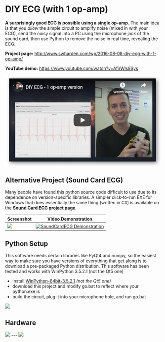# DIY ECG (with 1 op-amp)
**A surprisingly good ECG is possible using a single op-amp.** The main idea is that you _allow_ the simple circuit to amplify noise (mixed in with your ECG), send the noisy signal into a PC using the microphone jack of the sound card, then use Python to remove the noise in real time, revealing the ECG.


**Project page:** http://www.swharden.com/wp/2016-08-08-diy-ecg-with-1-op-amp/

**YouTube demo:** https://www.youtube.com/watch?v=AfirWls9Sys

[![](software/youtube.png)](https://www.youtube.com/watch?v=AfirWls9Sys)

## Alternative Project (Sound Card ECG)
Many people have found this python source code difficult to use due to its dependence on version-specific libraries. A simpler click-to-run EXE for Windows that does essentially the same thing (written in C#) is available on the [**Sound Card ECG project page**](https://github.com/swharden/SoundCardECG).

Screenshot | Video Demonstration
---|---
![](https://raw.githubusercontent.com/swharden/SoundCardECG/master/src/SoundCardECG/screenshot.png) | [![SoundCardECG Demonstration](https://raw.githubusercontent.com/swharden/SoundCardECG/master/graphics/thumb4-play.jpg)](https://youtu.be/sP_-f5nsOEo)


## Python Setup
This software needs certain libraries like PyQt4 and numpy, so the easiest way to make sure you have versions of everything that get along is to download a pre-packaged Python distribution. This software has been tested and works with WinPython 3.5.2.1 (not the Qt5 one)

* install [WinPython-64bit-3.5.2.1](https://sourceforge.net/projects/winpython/files/WinPython_3.5/3.5.2.1/) _(not the Qt5 one)_
* download this project and modify go.bat to reflect where your python.exe is
* build the circuit, plug it into your microphone hole, and run go.bat

<img src="software/demo.png" width="500">

## Hardware

<img src="circuit/design.jpg" width="300">
---
<img src="circuit/circuit.jpg" width="300">

